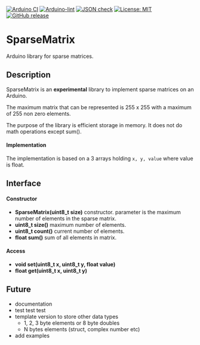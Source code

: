 
[![Arduino CI](https://github.com/RobTillaart/SparseMatrix/workflows/Arduino%20CI/badge.svg)](https://github.com/marketplace/actions/arduino_ci)
[![Arduino-lint](https://github.com/RobTillaart/SparseMatrix/actions/workflows/arduino-lint.yml/badge.svg)](https://github.com/RobTillaart/SparseMatrix/actions/workflows/arduino-lint.yml)
[![JSON check](https://github.com/RobTillaart/SparseMatrix/actions/workflows/jsoncheck.yml/badge.svg)](https://github.com/RobTillaart/SparseMatrix/actions/workflows/jsoncheck.yml)
[![License: MIT](https://img.shields.io/badge/license-MIT-green.svg)](https://github.com/RobTillaart/SparseMatrix/blob/master/LICENSE)
[![GitHub release](https://img.shields.io/github/release/RobTillaart/SparseMatrix.svg?maxAge=3600)](https://github.com/RobTillaart/SparseMatrix/releases)


# SparseMatrix

Arduino library for sparse matrices.


## Description

SparseMatrix is an **experimental** library to implement sparse matrices on an Arduino.

The maximum matrix that can be represented is 255 x 255 with a maximum of 255 non zero elements.

The purpose of the library is efficient storage in memory. 
It does not do math operations except sum().


#### Implementation

The implementation is based on a 3 arrays holding ``` x, y, value ``` where value is float.


## Interface

#### Constructor

- **SparseMatrix(uint8_t size)** constructor. parameter is the maximum number of elements in the sparse matrix.
- **uint8_t size()** maximum number of elements.
- **uint8_t count()** current number of elements.
- **float sum()** sum of all elements in matrix.


#### Access

- **void set(uint8_t x, uint8_t y, float value)**
- **float get(uint8_t x, uint8_t y)**


## Future

- documentation
- test test test
- template version to store other data types 
  - 1, 2, 3 byte elements or 8 byte doubles
  - N bytes elements (struct, complex number etc)
- add examples

